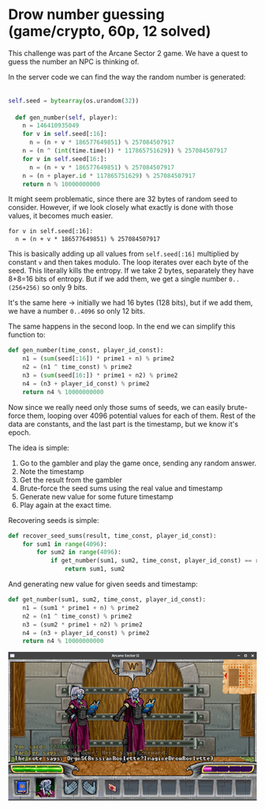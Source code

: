 # Drow number guessing (game/crypto, 60p, 12 solved)

This challenge was part of the Arcane Sector 2 game.
We have a quest to guess the number an NPC is thinking of.

In the server code we can find the way the random number is generated:

```python

self.seed = bytearray(os.urandom(32))

  def gen_number(self, player):
    n = 146410935049
    for v in self.seed[:16]:
      n = (n + v * 186577649851) % 257084507917
    n = (n ^ (int(time.time()) * 117865751629)) % 257084507917
    for v in self.seed[16:]:
      n = (n + v * 186577649851) % 257084507917
    n = (n + player.id * 117865751629) % 257084507917
    return n % 10000000000
```

It might seem problematic, since there are 32 bytes of random seed to consider.
However, if we look closely what exactly is done with those values, it becomes much easier.

```
for v in self.seed[:16]:
  n = (n + v * 186577649851) % 257084507917
```

This is basically adding up all values from `self.seed[:16]` multiplied by constant `v` and then takes modulo.
The loop iterates over each byte of the seed. 
This literally kills the entropy.
If we take 2 bytes, separately they have 8+8=16 bits of entropy.
But if we add them, we get a single number `0..(256+256)` so only 9 bits.

It's the same here -> initially we had 16 bytes (128 bits), but if we add them, we have a number `0..4096` so only 12 bits.

The same happens in the second loop.
In the end we can simplify this function to:

```python
def gen_number(time_const, player_id_const):
    n1 = (sum(seed[:16]) * prime1 + n) % prime2
    n2 = (n1 ^ time_const) % prime2
    n3 = (sum(seed[16:]) * prime1 + n2) % prime2
    n4 = (n3 + player_id_const) % prime2
    return n4 % 10000000000
```

Now since we really need only those sums of seeds, we can easily brute-force them, looping over 4096 potential values for each of them.
Rest of the data are constants, and the last part is the timestamp, but we know it's epoch.

The idea is simple:

1. Go to the gambler and play the game once, sending any random answer.
2. Note the timestamp
3. Get the result from the gambler
4. Brute-force the seed sums using the real value and timestamp
5. Generate new value for some future timestamp
6. Play again at the exact time.

Recovering seeds is simple:

```python
def recover_seed_sums(result, time_const, player_id_const):
    for sum1 in range(4096):
        for sum2 in range(4096):
            if get_number(sum1, sum2, time_const, player_id_const) == result:
                return sum1, sum2
```

And generating new value for given seeds and timestamp:

```python
def get_number(sum1, sum2, time_const, player_id_const):
    n1 = (sum1 * prime1 + n) % prime2
    n2 = (n1 ^ time_const) % prime2
    n3 = (sum2 * prime1 + n2) % prime2
    n4 = (n3 + player_id_const) % prime2
    return n4 % 10000000000
```

![](drow.png)